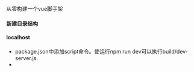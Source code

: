 从零构建一个vue脚手架

#### 新建目录结构
#### localhost
* package.json中添加script命令。使运行npm run dev可以执行build/dev-server.js.
* 